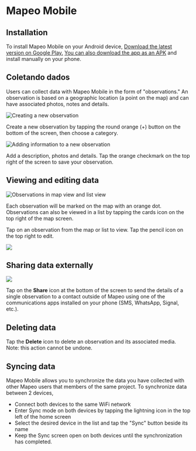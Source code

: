 # Mapeo Mobile

## Installation

To install Mapeo Mobile on your Android device, ​[Download the latest version on Google Play.](https://play.google.com/store/apps/details?id=com.mapeo&hl=en_US)​ ​[You can also download the app as an APK](https://digital-democracy.org/mapeo/latest/android) and install manually on your phone. ​

## Coletando dados

Users can collect data with Mapeo Mobile in the form of "observations." An observation is based on a geographic location \(a point on the map\) and can have associated photos, notes and details.


![Creating a new observation](../.gitbook/assets/mm-homescreen-and-categories.png)

Create a new observation by tapping the round orange \(+\) button on the bottom of the screen, then choose a category.

![Adding information to a new observation](../.gitbook/assets/mm-observation-add-details.png)

Add a description, photos and details. Tap the orange checkmark on the top right of the screen to save your observation.

## Viewing and editing data

![Observations in map view and list view](../.gitbook/assets/mm-view-obs-map-list.png)

Each observation will be marked on the map with an orange dot. Observations can also be viewed in a list by tapping the cards icon on the top right of the map screen.

Tap on an observation from the map or list to view. Tap the pencil icon on the top right to edit.

![](../.gitbook/assets/mm-edit-obs-icon.png)

## Sharing data externally

![](../.gitbook/assets/mm-observation-view.png)

Tap on the **Share** icon at the bottom of the screen to send the details of a single observation to a contact outside of Mapeo using one of the communications apps installed on your phone \(SMS, WhatsApp, Signal, etc.\).

## Deleting data

Tap the **Delete** icon to delete an observation and its associated media. Note: this action cannot be undone.

## Syncing data

Mapeo Mobile allows you to synchronize the data you have collected with other Mapeo users that members of the same project. To synchronize data between 2 devices,

* Connect both devices to the same WiFi network
* Enter Sync mode on both devices by tapping the lightning icon in the top left of the home screen
* Select the desired device in the list and tap the "Sync" button beside its name
* Keep the Sync screen open on both devices until the synchronization has completed.


